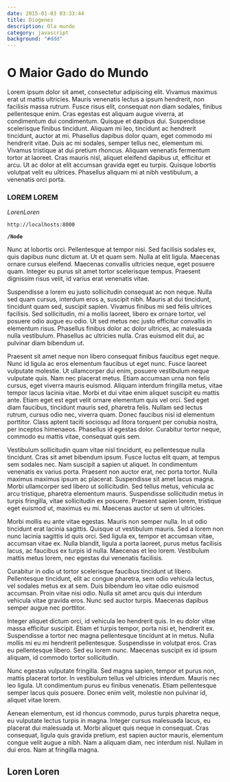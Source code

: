 ```yaml
---
date: 2015-01-03 03:33:44
title: Diogenes
description: Ola mundo
category: javascript
background: "#ddd"
---
```


# O Maior Gado do Mundo

Lorem ipsum dolor sit amet, consectetur adipiscing elit. Vivamus maximus erat ut mattis ultricies. Mauris venenatis lectus a ipsum hendrerit, non facilisis massa rutrum. Fusce risus elit, consequat non diam sodales, finibus pellentesque enim. Cras egestas est aliquam augue viverra, at condimentum dui condimentum. Quisque et dapibus dui. Suspendisse scelerisque finibus tincidunt. Aliquam mi leo, tincidunt ac hendrerit tincidunt, auctor at mi. Phasellus dapibus dolor quam, eget commodo mi hendrerit vitae. Duis ac mi sodales, semper tellus nec, elementum mi. Vivamus tristique at dui pretium rhoncus. Aliquam venenatis fermentum tortor at laoreet. Cras mauris nisl, aliquet eleifend dapibus ut, efficitur et arcu. Ut ac dolor at elit accumsan gravida eget eu turpis. Quisque lobortis volutpat velit eu ultrices. Phasellus aliquam mi at nibh vestibulum, a venenatis orci porta.

### LOREM LOREM

_LorenLoren_

`http://localhosts:8000`

**`/Node`**

Nunc at lobortis orci. Pellentesque at tempor nisi. Sed facilisis sodales ex, quis dapibus nunc dictum at. Ut et quam sem. Nulla at elit ligula. Maecenas ornare cursus eleifend. Maecenas convallis ultricies neque, eget posuere quam. Integer eu purus sit amet tortor scelerisque tempus. Praesent dignissim risus velit, id varius erat venenatis vitae.

Suspendisse a lorem eu justo sollicitudin consequat ac non neque. Nulla sed quam cursus, interdum eros a, suscipit nibh. Mauris at dui tincidunt, tincidunt quam sed, suscipit sapien. Vivamus finibus mi sed felis ultrices facilisis. Sed sollicitudin, mi a mollis laoreet, libero ex ornare tortor, vel posuere odio augue eu odio. Ut sed metus nec justo efficitur convallis in elementum risus. Phasellus finibus dolor ac dolor ultrices, ac malesuada nulla vestibulum. Phasellus ac ultricies nulla. Cras euismod elit dui, ac pulvinar diam bibendum ut.

Praesent sit amet neque non libero consequat finibus faucibus eget neque. Nunc id ligula ac eros elementum faucibus ut eget nunc. Fusce laoreet vulputate molestie. Ut ullamcorper dui enim, posuere vestibulum neque vulputate quis. Nam nec placerat metus. Etiam accumsan urna non felis cursus, eget viverra mauris euismod. Aliquam interdum fringilla metus, vitae tempor lacus lacinia vitae. Morbi et dui vitae enim aliquet suscipit eu mattis ante. Etiam eget est eget velit ornare elementum quis vel orci. Sed eget diam faucibus, tincidunt mauris sed, pharetra felis. Nullam sed lectus rutrum, cursus odio nec, viverra quam. Donec faucibus nisi id elementum porttitor. Class aptent taciti sociosqu ad litora torquent per conubia nostra, per inceptos himenaeos. Phasellus id egestas dolor. Curabitur tortor neque, commodo eu mattis vitae, consequat quis sem.

Vestibulum sollicitudin quam vitae nisl tincidunt, eu pellentesque nulla tincidunt. Cras sit amet bibendum ipsum. Fusce luctus elit quam, at tempus sem sodales nec. Nam suscipit a sapien ut aliquet. In condimentum venenatis ex varius porta. Praesent non auctor erat, nec porta tortor. Nulla maximus maximus ipsum ac placerat. Suspendisse sit amet lacus magna. Morbi ullamcorper sed libero ut sollicitudin. Sed tellus metus, vehicula ac arcu tristique, pharetra elementum mauris. Suspendisse sollicitudin metus in turpis fringilla, vitae sollicitudin ex posuere. Praesent sapien lorem, tristique eget euismod ut, maximus eu mi. Maecenas auctor ut sem ut ultricies.

Morbi mollis eu ante vitae egestas. Mauris non semper nulla. In ut odio tincidunt erat lacinia sagittis. Quisque ut vestibulum mauris. Sed a lorem non nunc lacinia sagittis id quis orci. Sed ligula ex, tempor et accumsan vitae, accumsan vitae ex. Nulla blandit, ligula a porta laoreet, purus metus facilisis lacus, ac faucibus ex turpis id nulla. Maecenas et leo lorem. Vestibulum mattis metus lorem, nec egestas dui venenatis facilisis.

Curabitur in odio ut tortor scelerisque faucibus tincidunt ut libero. Pellentesque tincidunt, elit ac congue pharetra, sem odio vehicula lectus, vel sodales metus ex at sem. Duis bibendum leo vitae odio euismod accumsan. Proin vitae nisi odio. Nulla sit amet arcu quis dui interdum vehicula vitae gravida eros. Nunc sed auctor turpis. Maecenas dapibus semper augue nec porttitor.

Integer aliquet dictum orci, id vehicula leo hendrerit quis. In eu dolor vitae massa efficitur suscipit. Etiam et turpis tempor, porta nisi et, hendrerit ex. Suspendisse a tortor nec magna pellentesque tincidunt at in metus. Nulla mollis mi eu mi hendrerit pellentesque. Suspendisse in volutpat eros. Cras eu pellentesque libero. Sed eu lorem nunc. Maecenas suscipit ex id ipsum aliquam, id commodo tortor sollicitudin.

Nunc egestas vulputate fringilla. Sed magna sapien, tempor et purus non, mattis placerat tortor. In vestibulum tellus vel ultricies interdum. Mauris nec leo ligula. Ut condimentum purus eu finibus venenatis. Etiam pellentesque semper lacus quis posuere. Donec enim velit, molestie non pulvinar id, aliquet vitae lorem.

Aenean elementum, est id rhoncus commodo, purus turpis pharetra neque, eu vulputate lectus turpis in magna. Integer cursus malesuada lacus, eu placerat dui malesuada ut. Morbi aliquet quis neque in consequat. Cras consequat, ligula quis gravida pretium, est sapien auctor mauris, elementum congue velit augue a nibh. Nam a aliquam diam, nec interdum nisl. Nullam in dui eros. Nam at fringilla magna.

## Loren Loren
